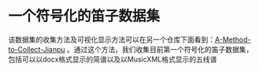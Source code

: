 # 一个符号化的笛子数据集

该数据集的收集方法及可视化显示方法可以在另一个仓库下面看到：[A-Method-to-Collect-Jianpu](https://github.com/hrsoup/A-Method-to-Collect-Jianpu) 。通过这个方法，我们收集目前第一个符号化的笛子数据集，包括可以以docx格式显示的简谱以及以MusicXML格式显示的五线谱



